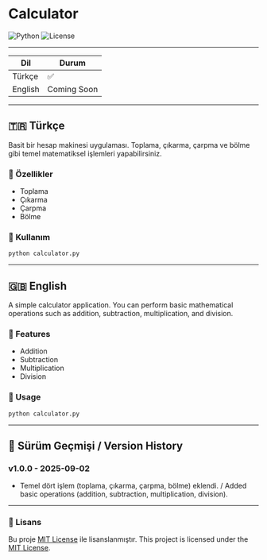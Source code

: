 # Calculator

![Python](https://img.shields.io/badge/Python-3.x-blue) ![License](https://img.shields.io/badge/license-MIT-green)

 ---
 
| Dil | Durum |
|-----|--------|
| Türkçe | ✅ |
| English | Coming Soon |

---

## 🇹🇷 Türkçe

Basit bir hesap makinesi uygulaması. Toplama, çıkarma, çarpma ve bölme gibi temel matematiksel işlemleri yapabilirsiniz.

### 🚀 Özellikler
- Toplama  
- Çıkarma  
- Çarpma  
- Bölme  

### 📝 Kullanım
```bash
python calculator.py
```

---

## 🇬🇧 English

A simple calculator application. You can perform basic mathematical operations such as addition, subtraction, multiplication, and division.

### 🚀 Features
- Addition  
- Subtraction  
- Multiplication  
- Division  

### 📝 Usage
```bash
python calculator.py
```

---

## 📌 Sürüm Geçmişi / Version History

### v1.0.0 - 2025-09-02
- Temel dört işlem (toplama, çıkarma, çarpma, bölme) eklendi. / Added basic operations (addition, subtraction, multiplication, division).
---

### 📄 Lisans
Bu proje [MIT License](LICENSE) ile lisanslanmıştır.
This project is licensed under the [MIT License](LICENSE).
